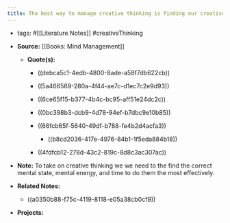 ```yaml
---
title: The best way to manage creative thinking is finding our creative sweet spot.
---
```


- tags: #[[Literature Notes]] #creativeThinking

- **Source:** [[Books: Mind Management]]
	 - **Quote(s):**
		 - ((debca5c1-4edb-4800-8ade-a58f7db622cb))

		 - ((5a466569-280a-4f44-ae7c-d1ec7c2e9d93))

		 - ((6ce65f15-b377-4b4c-bc95-aff51e24dc2c))

		 - ((0bc398b3-dcb9-4d78-94ef-b7dbc9e10b85))

		 - ((66fcb65f-5640-49df-b788-fe4b2d4acfa3))
			 - ((b8cd2036-417e-4976-84b1-1f5eda884b18))

		 - ((4fdfcb12-278d-43c2-819c-8d8c3ac307ac))

- **Note:** To take on creative thinking we we need to the find the correct mental state, mental energy, and time to do them the most effectively.

- **Related Notes:**
	 - ((a0350b88-f75c-4119-8118-e05a38cb0cf9))

- **Projects:**
